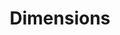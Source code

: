 ---
bigquery: https://console.cloud.google.com/bigquery?p=covid-19-dimensions-ai&page=table&d=data&t=publications
contributors: Digital Science, https://www.digital-science.com/
cost: Free for personal, non-commercial use.
description: Dimensions contains more than 100 million publications, ranging from
  articles published in scholarly journals, books and book chapters, to preprints
  and conference proceedings. All publications are contextualized with linked data
  sets, funding, publications, patents, clinical trials, and policy documents. You
  can also view associated categories, funders, institutions, and researcher profiles.
documentation: https://docs.dimensions.ai/bigquery/index.html
last_edit: 04/09/2022, 12:48:31
location: https://www.dimensions.ai/products/free/
maintained_by: Digital Science, https://www.digital-science.com/
schema_fields:
- phase
- funding_jpy
- original_assignee
- gender
- family_members_ids
- date_print
- title
- conference
- embargo_date
- registry
- category_rcdc
- category_sdg
- repository_url
- funder_org_acronyms
- concepts
- funder_org_state_codes
- legal_status
- id
- start_date
- funding_eur
- date_modified
- funder_org
- repository_name
- research_orgs
- journal
- associated_publication_pmid
- type
- category_uoa
- original_title
- research_org_cities
- foa_number
- open_access_categories_v2
- original_assignee_orgs
- category_for
- funder_orgs
- labels
- journal_lists
- reference_ids
- categories
- book_title
- created_date
- altmetrics
- original_assignee_countries
- date_normal
- researcher_ids
- editors
- address
- publication_date
- subtitles
- funding_aud
- ipcr
- filing_year
- associated_publication_id
- organisation_details
- granted_year
- abstract
- cited_by_ids
- funding_details
- clinical_trial_ids
- doi
- name
- end_date
- language
- license
- research_org_countries
- links
- assignee_orgs
- proceedings_title
- pmid
- start_year
- citation_string
- funding_cad
- funding_gbp
- isbn
- aliases
- original_abstract
- year
- family_count
- conditions
- date
- funding_currency
- funding_nzd
- issue
- category_hra
- grant_number
- date_online
- associated_publication_arxiv_id
- relationships
- current_assignee
- authors
- external_ids
- cpc
- research_org_state_names
- assignee_countries
- open_access_categories
- associated_grant_ids
- funding_chf
- research_org_city_names
- publisher
- repository_id
- research_org_country_names
- brief_title
- category_hrcs_hc
- citations
- acronyms
- granted_date
- acronym
- filing_date
- eisbn
- volume
- metrics
- kind
- interventions
- status
- family_id
- priority_year
- funder_org_countries
- funding_amount
- priority_date
- associated_publication_doi
- acknowledgements
- funder_org_cities
- jurisdiction
- legal_events
- resulting_publication_ids
- source_id
- date_imported_gbq
- inventor_names
- publication_ids
- established
- citations_count
- end_year
- active_years
- investigators
- email_address
- funding_cny
- parent_id
- mesh_terms
- filing_status
- book_series_title
- current_assignee_orgs
- arxiv_id
- resulting_publication_doi
- supporting_grant_ids
- linkout
- funder_countries
- expiration_date
- patent_ids
- funding_usd
- category_icrp_ct
- types
- current_assignee_countries
- category_icrp_cso
- category_hrcs_rac
- date_inserted
- application_number
- description
- expiration_year
- research_org_state_codes
- mesh_headings
- wikipedia_url
- pmcid
- publication_year
- pages
- category_bra
shortname: dimensions
tags:
- scholarly literature
- patents
- funding
- clinical trials
- academic profiles
terms_of_use: 'Use of both the Dimensions COVID-19 dataset and full Dimensions dataset
  are subject to the Dimensions Terms of use: https://www.dimensions.ai/policies-terms-legal '
title: Dimensions
uuid: dcff88bd-fe6b-4fdb-8159-809bf9d7bc1c
---